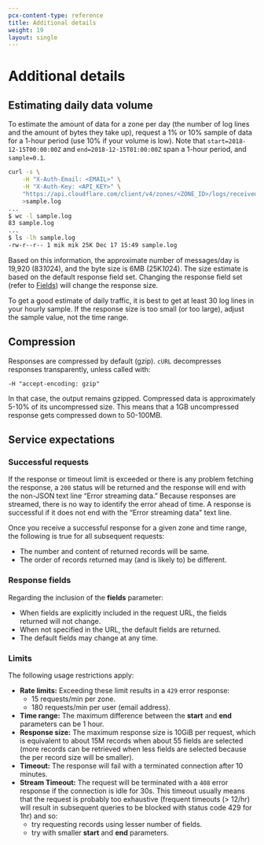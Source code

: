 ```yaml
---
pcx-content-type: reference
title: Additional details
weight: 19
layout: single
---
```


# Additional details

## Estimating daily data volume

To estimate the amount of data for a zone per day (the number of log lines and the amount of bytes they take up), request a 1% or 10% sample of data for a 1-hour period (use 10% if your volume is low). Note that `start=2018-12-15T00:00:00Z` and `end=2018-12-15T01:00:00Z` span a 1-hour period, and `sample=0.1`.

```bash
curl -s \
    -H "X-Auth-Email: <EMAIL>" \
    -H "X-Auth-Key: <API_KEY>" \
    "https://api.cloudflare.com/client/v4/zones/<ZONE_ID>/logs/received?start=2018-12-15T00:00:00Z&end=2018-12-15T01:00:00Z&sample=0.1" \
    >sample.log
...
$ wc -l sample.log
83 sample.log
...
$ ls -lh sample.log
-rw-r--r-- 1 mik mik 25K Dec 17 15:49 sample.log
```

Based on this information, the approximate number of messages/day is 19,920 (83*10*24), and the byte size is 6MB (25K*10*24). The size estimate is based on the default response field set. Changing the response field set (refer to [Fields](/logs/logpull/requesting-logs/#fields)) will change the response size.

To get a good estimate of daily traffic, it is best to get at least 30 log lines in your hourly sample. If the response size is too small (or too large), adjust the sample value, not the time range.

## Compression

Responses are compressed by default (gzip). `cURL` decompresses responses transparently, unless called with:

`-H "accept-encoding: gzip"`

In that case, the output remains gzipped. Compressed data is approximately 5-10% of its uncompressed size. This means that a 1GB uncompressed response gets compressed down to 50-100MB.

## Service expectations

### Successful requests

If the response or timeout limit is exceeded or there is any problem fetching the response, a `200` status will be returned and the response will end with the non-JSON text line “Error streaming data.” Because responses are streamed, there is no way to identify the error ahead of time. A response is successful if it does not end with the “Error streaming data" text line.

Once you receive a successful response for a given zone and time range, the following is true for all subsequent requests:

- The number and content of returned records will be same.
- The order of records returned may (and is likely to) be different.

### Response fields

Regarding the inclusion of the **fields** parameter:

- When fields are explicitly included in the request URL, the fields returned will not change.
- When not specified in the URL, the default fields are returned.
- The default fields may change at any time.

### Limits

The following usage restrictions apply:

- **Rate limits:** Exceeding these limit results in a `429` error response:
  - 15 requests/min per zone.
  - 180 requests/min per user (email address).
- **Time range:** The maximum difference between the **start** and **end** parameters can be 1 hour.
- **Response size:** The maximum response size is 10GiB per request, which is equivalent to about 15M records when about 55 fields are selected (more records can be retrieved when less fields are selected because the per record size will be smaller).
- **Timeout:** The response will fail with a terminated connection after 10 minutes.
- **Stream Timeout:** The request will be terminated with a `408` error response if the connection is idle for 30s. This timeout usually means that the request is probably too exhaustive (frequent timeouts (> 12/hr) will result in subsequent queries to be blocked with status code 429 for 1hr) and so:
  - try requesting records using lesser number of fields.
  - try with smaller **start** and **end** parameters.
